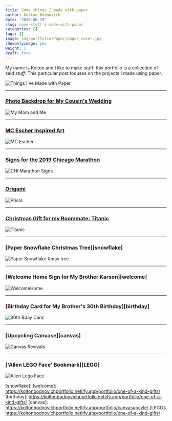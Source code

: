 ```yaml
---
title: Some things I made with paper..
author: Kolton Bodnovich
date: '2020-06-29'
slug: some-stuff-i-made-with-paper
categories: []
tags: []
image: img/portfolio/Paper/paper_cover.jpg
showonlyimage: yes
weight: 1
draft: true
---
```


<!--more--> 

My name is Kolton and I like to make stuff: this portfolio is a collection of said *stuff*. This particular post focuses on the projects I made using paper. 

![Things I've Made with Paper](/portfolio/Paper_files/paper_cover.jpg)


******

### [Photo Backdrop for My Cousin's Wedding][wedding]

![My Mom and Me ](/portfolio/Paper_files/me.jpg)

******

### [MC Escher Inspired Art][Escher]

![MC Escher](/portfolio/Paper_files/escher.jpg)

******

### [Signs for the 2019 Chicago Marathon][chicago]

![CHI Marathon Signs](/portfolio/Paper_files/chicago.jpg)

******

### [Origami][prism]  

![Prism](/portfolio/Paper_files/prism.jpg)

******

### [Christmas Gift for my Roommate: Titanic][Titanic] 

![Titanic](/portfolio/Paper_files/titanic.jpg)

******

### [Paper Snowflake Christmas Tree][snowflake]
 
![Paper Snowflake Xmas tree](/portfolio/Paper_files/snowflakes.gif)

******

### [Welcome Home Sign for My Brother Karson][welcome]

![WelcomeHome](/portfolio/Paper_files/welcome.jpg)

******

### [Birthday Card for My Brother's 30th Birthday][birthday]

![30th Bday Card](/portfolio/Paper_files/thirty.jpg)

******

### [Upcycling Canvase][canvas]

![Canvas Revivals](/portfolio/Paper_files/canvas.jpg)

******

### ['Alien LEGO Face' Bookmark][LEGO]

![Alien Lego Face](/portfolio/Paper_files/alienrobot.png)

[wedding]: https://koltonbodnovichportfolio.netlify.app/portfolio/weddings-showers/
[Escher]: https://koltonbodnovichportfolio.netlify.app/portfolio/mc-escher/
[chicago]: https://koltonbodnovichportfolio.netlify.app/portfolio/6w_kipchoge/ 
[prism]: https://koltonbodnovichportfolio.netlify.app/portfolio/wall-decor/ 
[Titanic]: https://koltonbodnovichportfolio.netlify.app/portfolio/one-of-a-kind-gifts/
[snowflake]: 
[welcome]: https://koltonbodnovichportfolio.netlify.app/portfolio/one-of-a-kind-gifts/
[birthday]: https://koltonbodnovichportfolio.netlify.app/portfolio/one-of-a-kind-gifts/
[canvas]: https://koltonbodnovichportfolio.netlify.app/portfolio/canvasupcyle/
[LEGO]: https://koltonbodnovichportfolio.netlify.app/portfolio/one-of-a-kind-gifts/
